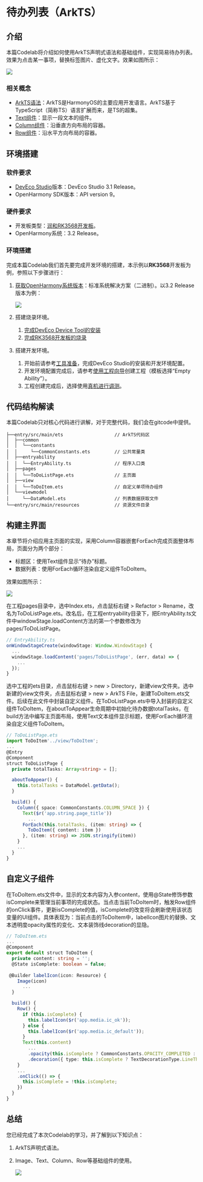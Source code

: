# 待办列表（ArkTS）
## 介绍

本篇Codelab将介绍如何使用ArkTS声明式语法和基础组件，实现简易待办列表。效果为点击某一事项，替换标签图片、虚化文字。效果如图所示：

![](figures/zh-cn_image_0000001546095170.gif)

### 相关概念

-   [ArkTS语法](https://gitcode.com/openharmony/docs/blob/master/zh-cn/application-dev/quick-start/arkts-get-started.md)：ArkTS是HarmonyOS的主要应用开发语言。ArkTS基于TypeScript（简称TS）语言扩展而来，是TS的超集。
-   [Text组件](https://gitcode.com/openharmony/docs/blob/master/zh-cn/application-dev/reference/apis-arkui/arkui-ts/ts-basic-components-text.md)：显示一段文本的组件。
-   [Column组件](https://gitcode.com/openharmony/docs/blob/master/zh-cn/application-dev/reference/apis-arkui/arkui-ts/ts-container-column.md)：沿垂直方向布局的容器。
-   [Row组件](https://gitcode.com/openharmony/docs/blob/master/zh-cn/application-dev/reference/apis-arkui/arkui-ts/ts-container-row.md)：沿水平方向布局的容器。

## 环境搭建

### 软件要求

-   [DevEco Studio](https://gitcode.com/openharmony/docs/blob/master/zh-cn/application-dev/quick-start/start-overview.md#%E5%B7%A5%E5%85%B7%E5%87%86%E5%A4%87)版本：DevEco Studio 3.1 Release。
-   OpenHarmony SDK版本：API version 9。

### 硬件要求

-   开发板类型：[润和RK3568开发板](https://gitcode.com/openharmony/docs/blob/master/zh-cn/device-dev/quick-start/quickstart-appendix-rk3568.md)。
-   OpenHarmony系统：3.2 Release。

### 环境搭建

完成本篇Codelab我们首先要完成开发环境的搭建，本示例以**RK3568**开发板为例，参照以下步骤进行：

1.  [获取OpenHarmony系统版本](https://gitcode.com/openharmony/docs/blob/master/zh-cn/device-dev/get-code/sourcecode-acquire.md#%E8%8E%B7%E5%8F%96%E6%96%B9%E5%BC%8F3%E4%BB%8E%E9%95%9C%E5%83%8F%E7%AB%99%E7%82%B9%E8%8E%B7%E5%8F%96)：标准系统解决方案（二进制）。以3.2 Release版本为例：

    ![](figures/zh-cn_image_0000001569303293.png)

2.  搭建烧录环境。
    1. [完成DevEco Device Tool的安装](https://gitcode.com/openharmony/docs/blob/master/zh-cn/device-dev/quick-start/quickstart-ide-env-win.md)
    2.  [完成RK3568开发板的烧录](https://gitcode.com/openharmony/docs/blob/master/zh-cn/device-dev/quick-start/quickstart-ide-3568-burn.md)

3.  搭建开发环境。
    1.  开始前请参考[工具准备](https://gitcode.com/openharmony/docs/blob/master/zh-cn/application-dev/quick-start/start-overview.md#%E5%B7%A5%E5%85%B7%E5%87%86%E5%A4%87)，完成DevEco Studio的安装和开发环境配置。
    2.  开发环境配置完成后，请参考[使用工程向导](https://gitcode.com/openharmony/docs/blob/master/zh-cn/application-dev/quick-start/start-with-ets-stage.md#创建ets工程)创建工程（模板选择“Empty Ability”）。
    3.  工程创建完成后，选择使用[真机进行调测](https://gitcode.com/openharmony/docs/blob/master/zh-cn/application-dev/quick-start/start-with-ets-stage.md#使用真机运行应用)。

## 代码结构解读

本篇Codelab只对核心代码进行讲解，对于完整代码，我们会在gitcode中提供。

```
├──entry/src/main/ets                   // ArkTS代码区
│  ├──common
│  │  └──constants
│  │     └──CommonConstants.ets         // 公共常量类
│  ├──entryability
│  │  └──EntryAbility.ts                // 程序入口类
│  ├──pages
│  │  └──ToDoListPage.ets               // 主页面
│  ├──view
│  │  └──ToDoItem.ets                   // 自定义单项待办组件
│  └──viewmodel
│     └──DataModel.ets                  // 列表数据获取文件
└──entry/src/main/resources             // 资源文件目录
```
## 构建主界面

本章节将介绍应用主页面的实现，采用Column容器嵌套ForEach完成页面整体布局，页面分为两个部分：

-   标题区：使用Text组件显示“待办”标题。
-   数据列表：使用ForEach循环渲染自定义组件ToDoItem。

效果如图所示：

![](figures/zh-cn_image_0000001546254914.png)

在工程pages目录中，选中Index.ets，点击鼠标右键 \> Refactor \> Rename，改名为ToDoListPage.ets。改名后，在工程entryability目录下，把EntryAbility.ts文件中windowStage.loadContent方法的第一个参数修改为pages/ToDoListPage。

```typescript
// EntryAbility.ts
onWindowStageCreate(windowStage: Window.WindowStage) {
  ...
  windowStage.loadContent('pages/ToDoListPage', (err, data) => {
    ...
  });
}
```

选中工程的ets目录，点击鼠标右键 \> new \> Directory，新建view文件夹。选中新建的view文件夹，点击鼠标右键 \> new \> ArkTS File，新建ToDoItem.ets文件。后续在此文件中封装自定义组件。在ToDoListPage.ets中导入封装的自定义组件ToDoItem，在aboutToAppear生命周期中初始化待办数据totalTasks，在build方法中编写主页面布局，使用Text文本组件显示标题，使用ForEach循环渲染自定义组件ToDoItem。

```typescript
// ToDoListPage.ets
import ToDoItem'../view/ToDoItem';
...
@Entry
@Component
struct ToDoListPage {
  private totalTasks: Array<string> = [];

  aboutToAppear() {
    this.totalTasks = DataModel.getData();
  }

  build() {
    Column({ space: CommonConstants.COLUMN_SPACE }) {
      Text($r('app.string.page_title'))
        ...
      ForEach(this.totalTasks, (item: string) => {
        ToDoItem({ content: item })
      }, (item: string) => JSON.stringify(item))
    }
    ...
  }
}
```
## 自定义子组件

在ToDoItem.ets文件中，显示的文本内容为入参content，使用@State修饰参数isComplete来管理当前事项的完成状态。当点击当前ToDoItem时，触发Row组件的onClick事件，更新isComplete的值，isComplete的改变将会刷新使用该状态变量的UI组件。具体表现为：当前点击的ToDoItem中，labelIcon图片的替换、文本透明度opacity属性的变化、文本装饰线decoration的显隐。

```typescript
// ToDoItem.ets
...
@Component
export default struct ToDoItem {
  private content: string = '';
  @State isComplete: boolean = false;
  
 @Builder labelIcon(icon: Resource) {
    Image(icon)
      ...
  }

  build() {
    Row() {
      if (this.isComplete) {
        this.labelIcon($r('app.media.ic_ok'));
      } else {
        this.labelIcon($r('app.media.ic_default'));
      }
      Text(this.content)
        ...
        .opacity(this.isComplete ? CommonConstants.OPACITY_COMPLETED : CommonConstants.OPACITY_DEFAULT)
        .decoration({ type: this.isComplete ? TextDecorationType.LineThrough : TextDecorationType.None })
    }
    ...
    .onClick(() => {
      this.isComplete = !this.isComplete;
    })
  }
}
```
## 总结

您已经完成了本次Codelab的学习，并了解到以下知识点：

1.  ArkTS声明式语法。
2.  Image、Text、Column、Row等基础组件的使用。

    ![](figures/zh-cn_image_0000001596934629.gif)